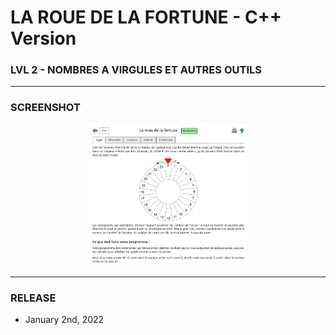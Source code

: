 # LA ROUE DE LA FORTUNE - C++ Version
### LVL 2 - NOMBRES A VIRGULES ET AUTRES OUTILS

---
### **SCREENSHOT**

<div align="center">
    <img
        src="https://github.com/Ayckinn/CPP/blob/main/FRANCE_IOI/LEVEL_02/1_Nombres_a_virgules/11_roue_fortune/todo.png"
        alt="DEMO"
        style="width:50%">
</div>

---
### **RELEASE**

- January 2nd, 2022